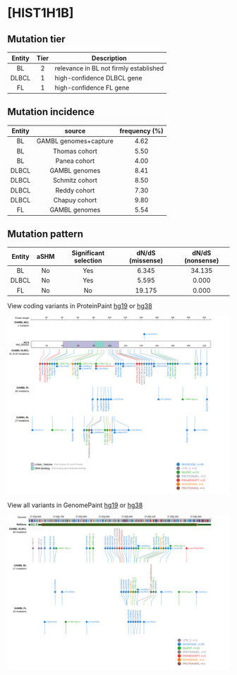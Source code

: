 # [HIST1H1B]

## Mutation tier

|Entity|Tier|Description                           |
|:------:|:----:|--------------------------------------|
|BL    |2   |relevance in BL not firmly established|
|DLBCL |1   |high-confidence DLBCL gene            |
|FL    |1   |high-confidence FL gene               |
## Mutation incidence

|Entity|source               |frequency (%)|
|:------:|:---------------------:|:-------------:|
|BL    |GAMBL genomes+capture|4.62         |
|BL    |Thomas cohort        |5.50         |
|BL    |Panea cohort         |4.00         |
|DLBCL |GAMBL genomes        |8.41         |
|DLBCL |Schmitz cohort       |8.50         |
|DLBCL |Reddy cohort         |7.30         |
|DLBCL |Chapuy cohort        |9.80         |
|FL    |GAMBL genomes        |5.54         |

## Mutation pattern

|Entity|aSHM|Significant selection|dN/dS (missense)|dN/dS (nonsense)|
|:------:|:----:|:---------------------:|:----------------:|:----------------:|
|BL    |No  |Yes                  | 6.345          |34.135          |
|DLBCL |No  |Yes                  | 5.595          | 0.000          |
|FL    |No  |No                   |19.175          | 0.000          |




View coding variants in ProteinPaint [hg19](https://www.bcgsc.ca/downloads/morinlab/GAMBL/test/genes/HIST1H1B_protein.html)  or [hg38](https://www.bcgsc.ca/downloads/morinlab/GAMBL/test/genes/HIST1H1B_protein_hg38.html)

![image](images/proteinpaint/HIST1H1B_NM_005322.svg)

View all variants in GenomePaint [hg19](https://www.bcgsc.ca/downloads/morinlab/GAMBL/test/genes/HIST1H1B.html)  or [hg38](https://www.bcgsc.ca/downloads/morinlab/GAMBL/test/genes/HIST1H1B_hg38.html)

![image](images/proteinpaint/HIST1H1B.svg)
